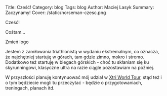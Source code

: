Title: Cześć!
Category: blog
Tags: blog
Author: Maciej Lasyk
Summary: Zaczynamy!
Cover: /static/norseman-czesc.png

Cześć!

Cośtam...

Zmień logo

Jestem z zamiłowania triathlonistą w wydaniu ekstremalnym, co oznacza, że 
najchętniej startuję w górach, tam gdzie zimno, mokro i stromo. Dodatkowo też 
startuję w biegach górskich - choć tu skłaniam się ku skyrunningowi, klasyczne
ultra na razie ciągle pozostawiam na później.


W przyszłości planuję kontynuować mój udział w [Xtri World Tour](http://xtriworldtour.com/),
stąd też i o tym będziecie mogli tu przeczytać - będzie o przygotowaniach, 
treningach, planach itd.

